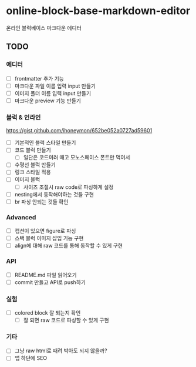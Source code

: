 # online-block-base-markdown-editor

온라인 블럭베이스 마크다운 에디터

## TODO

### 에디터

- [ ] frontmatter 추가 기능
- [ ] 마크다운 파일 이름 입력 input 만들기
- [ ] 이미지 폴더 이름 입력 input 만들기
- [ ] 마크다운 preview 기능 만들기

### 블럭 & 인라인

https://gist.github.com/ihoneymon/652be052a0727ad59601

- [ ] 기본적인 블럭 스타일 만들기
- [ ] 코드 블럭 만들기
  - [ ] 일단은 코드미러 때고 모노스페이스 폰트만 먹여서
- [ ] 수평선 블럭 만들기
- [ ] 링크 스타일 적용
- [ ] 이미지 블럭
  - [ ] 사이즈 조절시 raw code로 파싱하게 설정
- [ ] nesting에서 동작해야하는 것들 구현
- [ ] br 파싱 안되는 것들 확인

### Advanced

- [ ] 캡션이 있으면 figure로 파싱
- [ ] 스택 블럭 이미지 삽입 기능 구현
- [ ] align에 대해 raw 코드를 통해 동작할 수 있게 구현

### API

- [ ] README.md 파일 읽어오기
- [ ] commit 만들고 API로 push하기

### 실험

- [ ] colored block 잘 되는지 확인
  - [ ] 잘 되면 raw 코드로 파싱할 수 있게 구현

### 기타

- [ ] 그냥 raw html로 때려 박아도 되지 않을까?
- [ ] 앱 하단에 SEO
